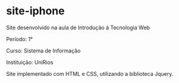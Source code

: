# site-iphone

Site desenvolvido na aula de Introdução à Tecnologia Web

Período: 1°

Curso: Sistema de Informação

Instituição: UniRios

Site implementado com HTML e CSS, utilizando a biblioteca Jquery.

